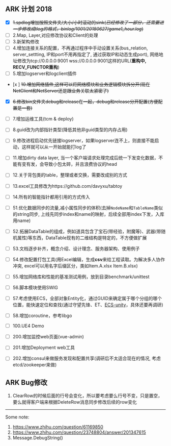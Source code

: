 ## ARK 计划 2018

- [x] ~~1.spdlog增加按照文件夹/大小/小时滚动的sink(*已经修改了一部分，还需要进一步修改成tlog的格式，binlog/1001/20180627/game1_hour.log*)~~
- [ ] 2.Map, Layer,对应修改协议和Client的处理
- [ ] 3.新架构修改
- [ ] 4.增加连接关系的配置，不再通过程序中手动设置关系(bus_relation, server_settting, IP和port不用再指定了, 通过获取IP和动态生成port), 网络地址修改为tcp://0.0.0.0:9001 wss://0.0.0.0:9001这样的URL(**重构中, RECV_FUNCTOR重构**)
- [ ] 5.增加logserver和logclient插件
- [x ] ~~10.增加网络插件,这样可以将网络模块和业务逻辑模块拆分开(现在NetClient和NetServer还是跟业务关联太紧密了)~~
- [x] ~~6.修改bin文件夹debug和release在一起，debug和release分开配置(方便配置是一套)~~
- [ ] 7.增加运维工具(tcm & deploy)
- [ ] 8.guid改为内部指针类型(降低其他非guid类型的内存占用)
- [ ] 9.修改进程启动优先链接logserver，如果logserver连不上，则直接不能启动，这样就可以从一开始就能打log了
- [ ] 11.增加dirty data layer, 当一个客户端请求处理完成后统一下发变化数据，不能有变有发，会导致小包太碎，并且浪费协议的head
- [ ] 12.关于背包类的table，整理或者交换，需要改成别的方式
- [ ] 13.excel工具修改为https://github.com/davyxu/tabtoy
- [ ] 14.所有的智能指针都用引用的方式传入

- [ ] 51.优化数据同步的流量,减小属性同步的体积(去掉`NodeName`和`TableName`类似的string同步, 上线先同步index和name的映射，后续全部用index下发，入库用name)
- [ ] 52.拓展DataTable的组成，例如道具包含了宝石(带经验，附魔等)、武器(带随机属性)等东西，DataTable现有的二维结构是特定的，不方便做扩展
- [ ] 53.文档逐步补齐，概念介绍、设计理念、服务器架构、使用例子
- [ ] 54.修改配置打包工具(用Excel编辑，生成**csv**来给工程读取。为解决多人协作冲突, excel可以用名字后缀区分，类如Item.A.xlsx Item.B.xlsx)
- [ ] 55.增加网络库和性能的基准测试用例，放到目录benchmark/unittest
- [ ] 56.脚本模块使用SWIG
- [ ] 57.考虑使用ECS，全部对象Entity化，通过GUID来确定属于哪个分组的哪个位置，能快速定位和查找(通过守望先锋、ET、[ECS-unity](https://github.com/sschmid/Entitas-CSharp)，具体还要再调研)
- [ ] 58.增加coroutine，参考libgo

- [ ] 100.UE4 Demo
  
- [ ] 200.增加监控web页面(vue-admin)
- [ ] 201.增加Deployment web工具
- [ ] 202.增加consul来做服务发现和配置共享(调研后不太适合现在的情况, 考虑etcd/zookeeper来做)  
  

## ARK Bug修改
1. ClearRow的时候后面的行号会变化，所以要考虑要么行号不变，只是置空，要么就得客户端来根据DeleteRow消息同步修改后续的row变化

-------------

Some note:

1. https://www.zhihu.com/question/61169850
2. https://www.zhihu.com/question/23748804/answer/201347615
3. Message.DebugString()